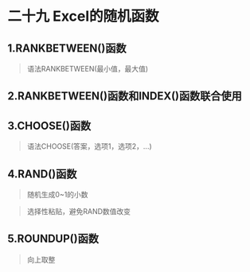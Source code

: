 # 二十九 Excel的随机函数
## 1.RANKBETWEEN()函数
> 语法RANKBETWEEN(最小值，最大值)

## 2.RANKBETWEEN()函数和INDEX()函数联合使用

## 3.CHOOSE()函数
> 语法CHOOSE(答案，选项1，选项2，...)

## 4.RAND()函数
> 随机生成0~1的小数

> 选择性粘贴，避免RAND数值改变

## 5.ROUNDUP()函数
> 向上取整

